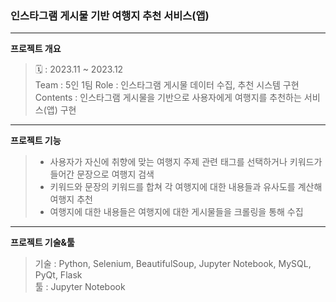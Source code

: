 ### 인스타그램 게시물 기반 여행지 추천 서비스(앱)
---
**프로젝트 개요**
> 🗓️ : 2023.11 ~ 2023.12<br>
> Team : 5인 1팀
> Role : 인스타그램 게시물 데이터 수집, 추천 시스템 구현
> Contents : 인스타그램 게시물을 기반으로 사용자에게 여행지를 추천하는 서비스(앱) 구현

---
**프로젝트 기능**
> - 사용자가 자신에 취향에 맞는 여행지 주제 관련 태그를 선택하거나 키워드가 들어간 문장으로 여행지 검색
> - 키워드와 문장의 키워드를 합쳐 각 여행지에 대한 내용들과 유사도를 계산해 여행지 추천
> - 여행지에 대한 내용들은 여행지에 대한 게시물들을 크롤링을 통해 수집

---
**프로젝트 기술&툴**
> 기술 : Python, Selenium, BeautifulSoup, Jupyter Notebook, MySQL, PyQt, Flask <br>
> 툴 : Jupyter Notebook

